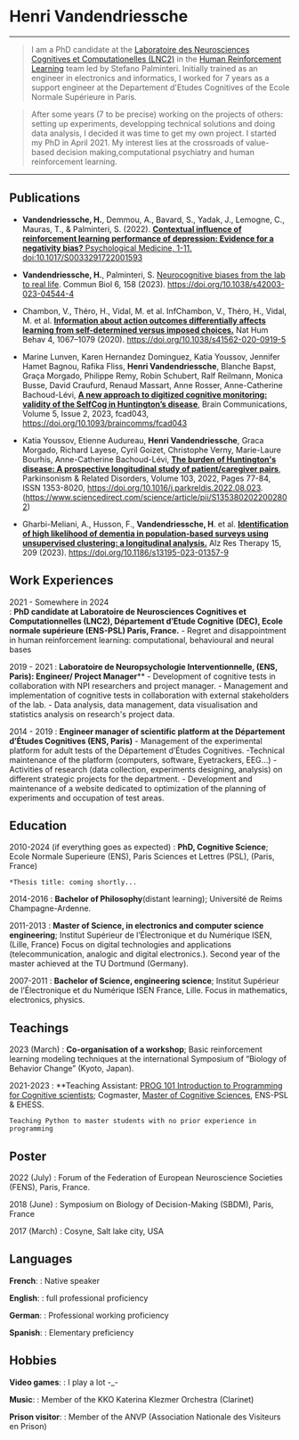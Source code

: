 Henri Vandendriessche
============

----

>  I am a PhD candidate at the [Laboratoire des Neurosciences Cognitives et Computationelles (LNC2)](httpshttps://lnc2.dec.ens.fr/fr) in the [Human Reinforcement Learning](https://lnc2.dec.ens.fr/fr/human-reinforcement-learning) team led by Stefano Palminteri. Initially trained as an engineer in electronics and informatics, I worked for 7 years as a support engineer at the Departement d'Etudes Cognitives of the Ecole Normale Supérieure in Paris.

>  After some years (7 to be precise) working on the projects of others: setting up experiments, developping technical solutions and doing data analysis, I decided it was time to get my own project. I started my PhD in April 2021. My interest lies at the crossroads of value-based decision making,computational psychiatry and human reinforcement learning.

----

Publications
--------------------

-  **Vandendriessche, H.**, Demmou, A., Bavard, S., Yadak, J., Lemogne, C., Mauras, T., & Palminteri, S. (2022). [**Contextual influence of reinforcement learning performance of depression: Evidence for a negativity bias?** Psychological Medicine, 1-11. doi:10.1017/S0033291722001593](https://www.cambridge.org/core/journals/psychological-medicine/article/contextual-influence-of-reinforcement-learning-performance-of-depression-evidence-for-a-negativity-bias/4A99B6789148211973379AB7A8A81036#authors-details)

- **Vandendriessche, H.**, Palminteri, S. [Neurocognitive biases from the lab to real life](https://doi.org/10.1038/s42003-023-04544-4). Commun Biol 6, 158 (2023). https://doi.org/10.1038/s42003-023-04544-4

- Chambon, V., Théro, H., Vidal, M. et al. InfChambon, V., Théro, H., Vidal, M. et al. [**Information about action outcomes differentially affects learning from self-determined versus imposed choices.**](https://doi.org/10.1038/s41562-020-0919-5) Nat Hum Behav 4, 1067–1079 (2020). https://doi.org/10.1038/s41562-020-0919-5 

- Marine Lunven, Karen Hernandez Dominguez, Katia Youssov, Jennifer Hamet Bagnou, Rafika Fliss, **Henri Vandendriessche**, Blanche Bapst, Graça Morgado, Philippe Remy, Robin Schubert, Ralf Reilmann, Monica Busse, David Craufurd, Renaud Massart, Anne Rosser, Anne-Catherine Bachoud-Lévi, [**A new approach to digitized cognitive monitoring: validity of the SelfCog in Huntington’s disease**](https://doi.org/10.1093/braincomms/fcad043), Brain Communications, Volume 5, Issue 2, 2023, fcad043, https://doi.org/10.1093/braincomms/fcad043

- Katia Youssov, Etienne Audureau, **Henri Vandendriessche**, Graca Morgado, Richard Layese, Cyril Goizet, Christophe Verny, Marie-Laure Bourhis, Anne-Catherine Bachoud-Lévi, [**The burden of Huntington's disease: A prospective longitudinal study of patient/caregiver pairs**](https://www.sciencedirect.com/science/article/pii/S1353802022002802), Parkinsonism & Related Disorders, Volume 103, 2022, Pages 77-84, ISSN 1353-8020, https://doi.org/10.1016/j.parkreldis.2022.08.023. (https://www.sciencedirect.com/science/article/pii/S1353802022002802)

- Gharbi-Meliani, A., Husson, F., **Vandendriessche, H**. et al. [**Identification of high likelihood of dementia in population-based surveys using unsupervised clustering: a longitudinal analysis.**](https://doi.org/10.1186/s13195-023-01357-9) Alz Res Therapy 15, 209 (2023). https://doi.org/10.1186/s13195-023-01357-9


Work Experiences
--------------------
2021 - Somewhere in 2024	
:   **PhD candidate at Laboratoire de Neurosciences Cognitives et Computationnelles (LNC2), Département d’Etude Cognitive (DEC), Ecole normale supérieure (ENS-PSL) Paris, France.**
	- Regret and disappointment in human reinforcement learning: computational, behavioural and neural bases


2019 - 2021	
:   **Laboratoire de Neuropsychologie Interventionnelle, (ENS, Paris): Engineer/ Project Manager****
    - Development of cognitive tests in collaboration with NPI researchers and project manager.
    - Management and implementation of cognitive tests in collaboration with external stakeholders of the lab.
    - Data analysis, data management, data visualisation and statistics analysis on research's project data.

2014 - 2019	
:   **Engineer manager of scientific platform at the Département d’Études Cognitives (ENS, Paris)**
    - Management of the experimental platform for adult tests of the Département d’Études Cognitives. 
    -Technical maintenance of the platform (computers, software, Eyetrackers, EEG...)
    - Activities of research (data collection, experiments designing, analysis) on different strategic projects for the department. 
    - Development and maintenance of a website dedicated to optimization of the planning of experiments and occupation of test areas.


Education
--------------------

2010-2024 (if everything goes as expected)
:   **PhD, Cognitive Science**; Ecole Normale Superieure (ENS), Paris Sciences et Lettres (PSL), (Paris, France)

    *Thesis title: coming shortly...


2014-2016
:   **Bachelor of Philosophy**(distant learning); Université de Reims Champagne-Ardenne.


2011-2013
:   **Master of Science, in electronics and computer science engineering**; Institut Supérieur de l’Électronique et du Numérique ISEN, (Lille, France)
    Focus on digital technologies and applications (telecommunication, analogic and digital electronics.). Second year of the master achieved at the TU Dortmund (Germany).   


2007-2011
:   **Bachelor of Science, engineering science**; Institut Supérieur de l’Électronique et du Numérique ISEN France, Lille. 
    Focus in mathematics, electronics, physics.


Teachings
--------------------

2023 (March)
:   **Co-organisation of a workshop**; Basic reinforcement learning modeling techniques at the international Symposium of “Biology of Behavior Change” (Kyoto, Japan).


2021-2023
:   **Teaching Assistant: [PROG 101 Introduction to Programming for Cognitive scientists](https://docs.google.com/document/d/1m8o2R8hNs_0oHA9P_UCh26QHDonHgg9EmU1pFpaOykg/edit?usp=sharing); Cogmaster, [Master of Cognitive Sciences](https://cogmaster.ens.psl.eu/en), ENS-PSL & EHESS.  

    Teaching Python to master students with no prior experience in programming


Poster
--------------------

2022 (July)
:   Forum of the Federation of European Neuroscience Societies (FENS), Paris, France.


2018 (June)
:   Symposium on Biology of Decision-Making (SBDM), Paris, France   


2017 (March)
:   Cosyne, Salt lake city, USA   


Languages
--------------------

**French**:
:   Native speaker


**English**:
:   full professional proficiency


**German**:
:   Professional working proficiency


**Spanish**:
:   Elementary preficiency


Hobbies
--------------------

**Video games**: 
:   I play a lot -_-

**Music**: 
:   Member of the KKO Katerina Klezmer Orchestra (Clarinet)

**Prison visitor**: 
:   Member of the ANVP (Association Nationale des Visiteurs en Prison)